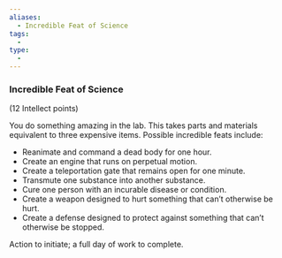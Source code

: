 ```yaml
---
aliases:
  - Incredible Feat of Science
tags:
  - 
type:
  - 
---
```

### Incredible Feat of Science

(12 Intellect points)

You do something amazing in the lab. This takes parts and materials equivalent to three expensive items. Possible incredible feats include:

-   Reanimate and command a dead body for one hour.
-   Create an engine that runs on perpetual motion.
-   Create a teleportation gate that remains open for one minute.
-   Transmute one substance into another substance.
-   Cure one person with an incurable disease or condition.
-   Create a weapon designed to hurt something that can’t otherwise be hurt.
-   Create a defense designed to protect against something that can’t otherwise be stopped.

Action to initiate; a full day of work to complete.